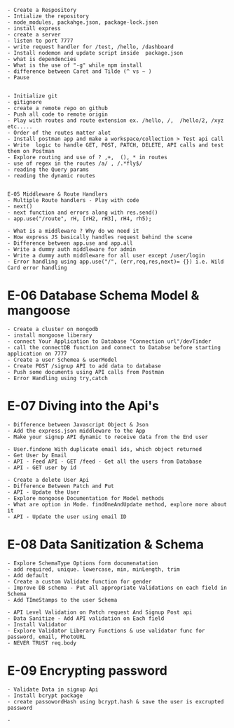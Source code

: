     - Create a Respository
    - Intialize the repository
    - node_modules, packahge.json, package-lock.json
    - install express
    - create a server
    - listen to port 7777
    - write request handler for /test, /hello, /dashboard
    - Install nodemon and update script inside  package.json
    - what is dependencies
    - What is the use of "-g" while npm install
    - difference between Caret and Tilde (^ vs ~ )
    - Pause


    - Initialize git
    - gitignore
    - create a remote repo on github
    - Push all code to remote origin
    - Play with routes and route extension ex. /hello, /,  /hello/2, /xyz etc.....
    - Order of the routes matter alot
    - Install postman app and make a workspace/collection > Test api call
    - Write  logic to handle GET, POST, PATCH, DELETE, API calls and test them on Postman
    - Explore routing and use of ? ,+,  (), * in routes
    - use of regex in the routes /a/ , /.*fly$/
    - reading the Query params
    - reading the dynamic routes


    E-05 Middleware & Route Handlers
    - Multiple Route handlers - Play with code
    - next()
    - next function and errors along with res.send()
    - app.use("/route", rH, [rH2, rH3], rH4, rh5);

    - What is a middleware ? Why do we need it
    - How express JS basically handles request behind the scene
    - Difference between app.use and app.all
    - Write a dummy auth middleware for admin
    - Write a dummy auth middleware for all user except /user/login
    - Error handling using app.use("/", (err,req,res,next)= {}) i.e. Wild Card error handling

# E-06 Database Schema Model & mangoose

    - Create a cluster on mongodb
    - install mongoose liberary
    - connect Your Application to Database "Connection url"/devTinder
    - call the connectDB function and connect to Databse before starting application on 7777
    - Create a user Schemea & userModel
    - Create POST /signup API to add data to database
    - Push some documents using API calls from Postman
    - Error Handling using try,catch

# E-07 Diving into the Api's

    - Difference between Javascript Object & Json
    - Add the express.json middleware to the App
    - Make your signup API dynamic to receive data from the End user

    - User.findone With duplicate email ids, which object returned
    - Get User by Email
    - API - Feed API - GET /feed - Get all the users from Database
    - API - GET user by id

    - Create a delete User Api
    - Difference Between Patch and Put
    - API - Update the User
    - Explore mongoose Documentation for Model methods
    - What are option in Mode. findOneAndUpdate method, explore more about it
    - API - Update the user using email ID


# E-08 Data Sanitization & Schema

    - Explore SchemaType Options form documenatation
    - add required, unique. lowercase, min, minLength, trim
    - Add default
    - Create a custom Validate function for gender
    - Improve DB schema - Put all appropriate Validations on each field in Schema
    - Add TImeStamps to the user Schema

    - API Level Validation on Patch request And Signup Post api
    - Data Sanitize - Add API validation on Each field
    - Install Validator
    - Explore Validator Liberary Functions & use validator func for password, email, PhotoURL
    - NEVER TRUST req.body


# E-09 Encrypting password

    - Validate Data in signup Api
    - Install bcrypt package
    - create passowordHash using bcrypt.hash & save the user is excrupted password

    - 














